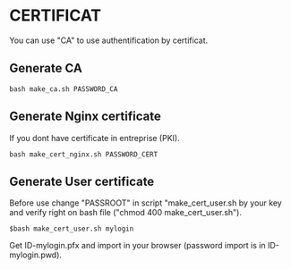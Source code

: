 # CERTIFICAT 
You can use "CA" to use authentification by certificat.
## Generate CA
```
bash make_ca.sh PASSWORD_CA
```
## Generate Nginx certificate
If you dont have certificate in entreprise (PKI).

```
bash make_cert_nginx.sh PASSWORD_CERT
```

## Generate User certificate
Before use change "PASSROOT" in script "make_cert_user.sh by your key and verify right on bash file ("chmod 400 make_cert_user.sh").
```
$bash make_cert_user.sh mylogin
```
Get ID-mylogin.pfx and import in your browser (password import is in ID-mylogin.pwd).


